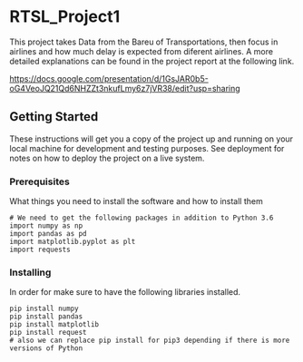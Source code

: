 # RTSL_Project1

This project takes Data from the Bareu of Transportations, then focus in airlines and how much delay is expected from diferent airlines.
A more detailed explanations can be found in the project report at the following link.


https://docs.google.com/presentation/d/1GsJAR0b5-oG4VeoJQ21Qd6NHZZt3nkufLmy6z7jVR38/edit?usp=sharing

## Getting Started

These instructions will get you a copy of the project up and running on your local machine for development and testing purposes. See deployment for notes on how to deploy the project on a live system.

### Prerequisites

What things you need to install the software and how to install them

```
# We need to get the following packages in addition to Python 3.6 
import numpy as np
import pandas as pd
import matplotlib.pyplot as plt
import requests

```

### Installing

In order for make sure to have the following libraries installed.

```
pip install numpy
pip install pandas
pip install matplotlib
pip install request
# also we can replace pip install for pip3 depending if there is more versions of Python 
```


